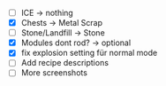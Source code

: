 -[ ] ICE -> nothing
-[x] Chests -> Metal Scrap
-[ ] Stone/Landfill -> Stone
-[x] Modules dont rod? -> optional
-[x] fix explosion setting für normal mode
-[ ] Add recipe descriptions
-[ ] More screenshots